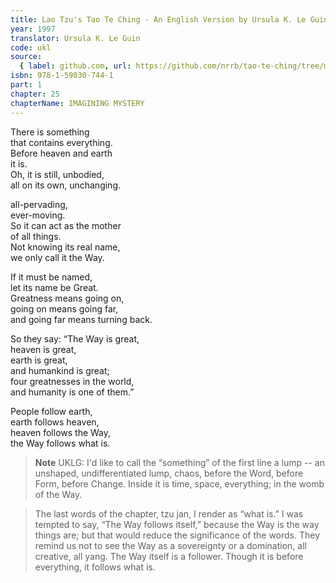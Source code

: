 ```yaml
---
title: Lao Tzu's Tao Te Ching - An English Version by Ursula K. Le Guin
year: 1997
translator: Ursula K. Le Guin
code: ukl
source:
  { label: github.com, url: https://github.com/nrrb/tao-te-ching/tree/master }
isbn: 978-1-59030-744-1
part: 1
chapter: 25
chapterName: IMAGINING MYSTERY
---
```


There is something  
that contains everything.  
Before heaven and earth  
it is.  
Oh, it is still, unbodied,  
all on its own, unchanging.

all-pervading,  
ever-moving.  
So it can act as the mother  
of all things.  
Not knowing its real name,  
we only call it the Way.

If it must be named,  
let its name be Great.  
Greatness means going on,  
going on means going far,  
and going far means turning back.

So they say: “The Way is great,  
heaven is great,  
earth is great,  
and humankind is great;  
four greatnesses in the world,  
and humanity is one of them.”

People follow earth,  
earth follows heaven,  
heaven follows the Way,  
the Way follows what is.

> **Note** UKLG: I'd like to call the “something” of the first line a lump -- an unshaped, undifferentiated lump, chaos, before the Word, before Form, before Change. Inside it is time, space, everything; in the womb of the Way.

> The last words of the chapter, tzu jan, I render as “what is.” I was tempted to say, “The Way follows itself,” because the Way is the way things are; but that would reduce the significance of the words. They remind us not to see the Way as a sovereignty or a domination, all creative, all yang. The Way itself is a follower. Though it is before everything, it follows what is.
